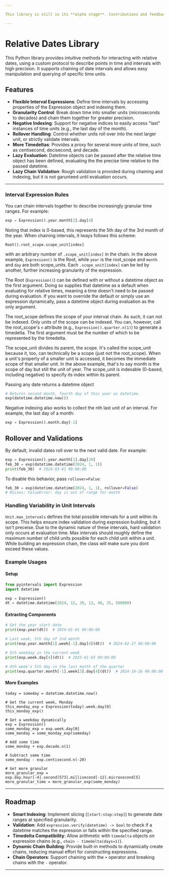 ```yaml
---

This library is still in its **alpha stage**. Contributions and feedback are welcome.

---
```


# Relative Dates Library

This Python library provides intuitive methods for interacting with relative dates, using a custom protocol to describe points in time and intervals with high precision. It supports chaining of date intervals and allows easy manipulation and querying of specific time units.

## Features

- **Flexible Interval Expressions**: Define time intervals by accessing properties of the Expression object and indexing them.
- **Granularity Control**: Break down time into smaller units (microseconds to decades) and chain them together for greater precision.
- **Negative Indexing**: Support for negative indices to easily access "last" instances of time units (e.g., the last day of the month).
- **Rollover Handling**: Control whether units roll over into the next larger unit, or strictly validate intervals.
- **More Timedeltas**: Provides a proxy for several more units of time, such as centisecond, decisecond, and decade.
- **Lazy Evaluation**: Datetime objects can be passed after the relative time object has been defined, evaluating the the precise time relative to the passed datetime.
- **Lazy Chain Validation**: Rough validation is provided during chaining and indexing, but it is not garunteed until evaluation occurs.

---

### Interval Expression Rules

You can chain intervals together to describe increasingly granular time ranges. For example:

```python
exp = Expression().year.month[2].day[4]
```

Noting that index is 0-based, this represents the 5th day of the 3rd month of the year. When chaining intervals, it lways follows this scheme:

   `Root().root_scope.scope_unit[index]`

with an arbitrary number of `.scope_unit[index]` in the chain. In the above example, `Expression()` is the Root, while `year` is the root_scope and `month` and `day` are both scope_units.
Each `.scope_unit[index]` can be led by another, further increasing granularity of the expression.

The Root (`Expression()`) can be defined with or without a datetime object as the first argument. Doing so supplies that datetime as a default when evaluating for relative times, meaning a time doesn't need to be passed during evaluation. If you want to override the default or simply use an expression dynamically, pass a datetime object during evaluation as the only argument.

The root_scope defines the scope of your interval chain. As such, it can not be indexed. Only units of the scope can be indexed. You can, however, call the root_scope's `n` attribute (e.g., `Expression().quarter.n(1)`) to generate a timedelta. The first argument must be the number of which to be represented by the timedelta.

The scope_unit divides its parent, the scope. It's called the scope_unit because it, too, can technically be a scope (just not the root_scope). When a unit's property of a smaller unit is accessed, it becomes the immediate scope of that smaller unit. In the above example, that's to say month is the scope of day but still the unit of year. The scope_unit is indexable (0-based, including negative) to specify its index within its parent.

Passing any date returns a datetime object
```python
# Returns second month, fourth day of this year as datetime.
exp(datetime.datetime.now())
```

Negative indexing also works to collect the nth last unit of an interval. For example, the last day of a month:
```python
exp = Expression().month.day[-1]
```

## Rollover and Validations

By default, invalid dates roll over to the next valid date. For example:

```python
exp = Expression().year.month[1].day[29]
feb_30 = exp(datetime.datetime(2024, 1, 1))
print(feb_30)  # 2024-03-01 00:00:00
```

To disable this behavior, pass `rollover=False`:

```python
feb_30 = exp(datetime.datetime(2024, 1, 1), rollover=False)
# Raises: ValueError: day is out of range for month
```

### Handling Variability in Unit Intervals

`Unit.max_intervals` defines the total possible intervals for a unit within its scope. This helps ensure index validation during expression building, but it isn't preceise. Due to the dynamic nature of these intervals, hard validation only occurs at evaluation time. Max intervals should roughly define the maximum number of child units possible for each child unit within a unit. While building an expression chain, the class will make sure you dont exceed these values.

### Example Usages

#### Setup

```python
from pyintervals import Expression
import datetime

exp = Expression()
dt = datetime.datetime(2024, 12, 30, 12, 40, 35, 500000)
```

#### Extracting Components

```python
# Get the year start date
print(exp.year(dt))  # 2024-01-01 00:00:00

# Last week, 5th day of 2nd month
print(exp.year.month[1].week[-1].day[4](dt))  # 2024-02-27 00:00:00

# 5th weekday in the current week
print(exp.week.day[4](dt))  # 2025-01-03 00:00:00

# 4th week's 5th day in the last month of the quarter
print(exp.quarter.month[-1].week[3].day[4](dt))  # 2024-10-26 00:00:00
```

#### More Examples

```
today = someday = datetime.datetime.now()

# Get the current week, Monday 
this_monday_exp = Expression(today).week.day[0]
this_monday_exp()

# Get a weekday dynamically
exp = Expression()
some_monday_exp = exp.week.day[0]
some_monday = some_monday_exp(someday)

# Add some time
some_monday + exp.decade.n(1)

# Subtract some time
some_monday - exp.centisecond.n(-20)

# Get more granular
more_granular_exp = exp.day.hour[-4].second[573].millisecond[-12].microsecond[5]
more_granular_time = more_granular_exp(some_monday)
```

---

## Roadmap

- **Smart Indexing**: Implement slicing (`[start:stop:step]`) to generate date ranges at specified granularity.
- **Validation**: Add `expression.verify(datetime) -> bool` to check if a datetime matches the expression or falls within the specified range.
- **Timedelta Compatibility**: Allow arithmetic with `timedelta` objects on expression chains (e.g., `chain - timedelta(days=1)`).
- **Dynamic Chain Building**: Provide built-in methods to dynamically create chains, reducing manual effort for constructing expressions.
- **Chain Operators**: Support chaining with the `+` operator and breaking chains with the `-` operator.

---
